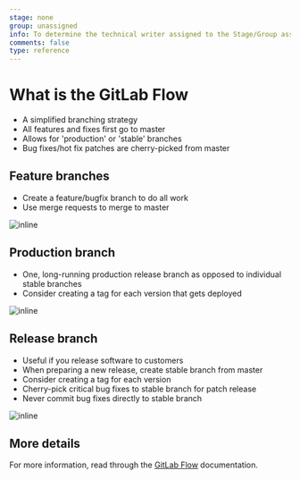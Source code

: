 ```yaml
---
stage: none
group: unassigned
info: To determine the technical writer assigned to the Stage/Group associated with this page, see https://about.gitlab.com/handbook/engineering/ux/technical-writing/#assignments
comments: false
type: reference
---
```


# What is the GitLab Flow

- A simplified branching strategy
- All features and fixes first go to master
- Allows for 'production' or 'stable' branches
- Bug fixes/hot fix patches are cherry-picked from master

## Feature branches

- Create a feature/bugfix branch to do all work
- Use merge requests to merge to master

![inline](gitlab_flow/feature_branches.png)

## Production branch

- One, long-running production release branch
  as opposed to individual stable branches
- Consider creating a tag for each version that gets deployed

![inline](gitlab_flow/production_branch.png)

## Release branch

- Useful if you release software to customers
- When preparing a new release, create stable branch
  from master
- Consider creating a tag for each version
- Cherry-pick critical bug fixes to stable branch for patch release
- Never commit bug fixes directly to stable branch

![inline](gitlab_flow/release_branches.png)

## More details

For more information, read through the [GitLab Flow](../../topics/gitlab_flow.md)
documentation.

<!-- ## Troubleshooting

Include any troubleshooting steps that you can foresee. If you know beforehand what issues
one might have when setting this up, or when something is changed, or on upgrading, it's
important to describe those, too. Think of things that may go wrong and include them here.
This is important to minimize requests for support, and to avoid doc comments with
questions that you know someone might ask.

Each scenario can be a third-level heading, e.g. `### Getting error message X`.
If you have none to add when creating a doc, leave this section in place
but commented out to help encourage others to add to it in the future. -->
